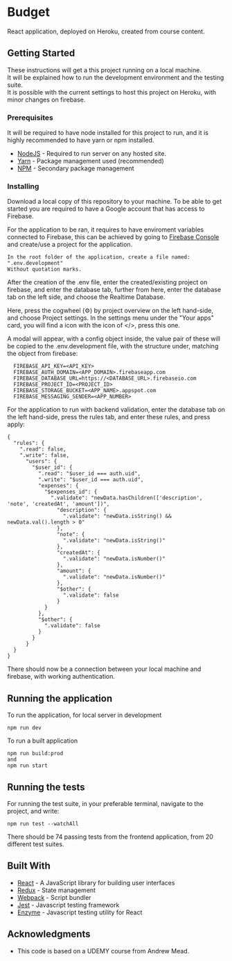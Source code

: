 # Budget

React application, deployed on Heroku, created from course content.

## Getting Started

These instructions will get a this project running on a local machine.  
It will be explained how to run the development environment and the testing suite.  
It is possible with the current settings to host this project on Heroku, with minor changes on firebase.

### Prerequisites

It will be required to have node installed for this project to run, and it is highly recommended to have yarn or npm installed.  
* [NodeJS](https://nodejs.org/en/) - Required to run server on any hosted site.
* [Yarn](https://yarnpkg.com/lang/en/) - Package management used (recommended)
* [NPM](https://www.npmjs.com/) - Secondary package management  

### Installing

Download a local copy of this repository to your machine.
To be able to get started you are required to have a Google account that has access to Firebase.

For the application to be ran, it requires to have enviroment variables connected to Firebase, this can be achieved by going to [Firebase Console](https://console.firebase.google.com/) and create/use a project for the application.  

```
In the root folder of the application, create a file named:  
".env.development"  
Without quotation marks.
```
After the creation of the .env file, enter the created/existing project on firebase, and enter the database tab, further from here, enter the database tab on the left side, and choose the Realtime Database.  

Here, press the cogwheel (⚙) by project overview on the left hand-side, and choose Project settings. In the settings menu under the "Your apps" card, you will find a icon with the icon of </>, press this one.  

A modal will appear, with a config object inside, the value pair of these will be copied to the .env.development file, with the structure under, matching the object from firebase:  

```
  FIREBASE_API_KEY=<API_KEY>
  FIREBASE_AUTH_DOMAIN=<APP_DOMAIN>.firebaseapp.com
  FIREBASE_DATABASE_URL=https://<DATABASE_URL>.firebaseio.com
  FIREBASE_PROJECT_ID=<PROJECT_ID>
  FIREBASE_STORAGE_BUCKET=<APP_NAME>.appspot.com
  FIREBASE_MESSAGING_SENDER=<APP_NUMBER>
```

For the application to run with backend validation, enter the database tab on the left hand-side, press the rules tab, and enter these rules, and press apply: 

```
{
  "rules": {
    ".read": false,
    ".write": false,
      "users": {
        "$user_id": {
          ".read": "$user_id === auth.uid",
          ".write": "$user_id === auth.uid",
          "expenses": {
            "$expenses_id": {
              ".validate": "newData.hasChildren(['description', 'note', 'createdAt', 'amount'])",
                "description": {
                  ".validate": "newData.isString() && newData.val().length > 0"
                },
                "note": {
                  ".validate": "newData.isString()"
                },
                "createdAt": {
                  ".validate": "newData.isNumber()"
                },
                "amount": {
                  ".validate": "newData.isNumber()"
                },
                "$other": {
                  ".validate": false
                }
            }
          },
          "$other": {
            ".validate": false
          }
        }
      }
  }
}
```

There should now be a connection between your local machine and firebase, with working authentication.

## Running the application

To run the application, for local server in development
```
npm run dev  
```
To run a built application
```
npm run build:prod  
and  
npm run start  
```

## Running the tests

For running the test suite, in your preferable terminal, navigate to the project, and write:

```
npm run test --watchAll
```

There should be 74 passing tests from the frontend application, from 20 different test suites.

## Built With

* [React](https://reactjs.org/) - A JavaScript library for building user interfaces
* [Redux](https://redux.js.org/) - State management
* [Webpack](https://webpack.js.org/) - Script bundler
* [Jest](https://jestjs.io/) - Javascript testing framework
* [Enzyme](https://airbnb.io/enzyme/) - Javascript testing utility for React

## Acknowledgments

* This code is based on a UDEMY course from Andrew Mead.
